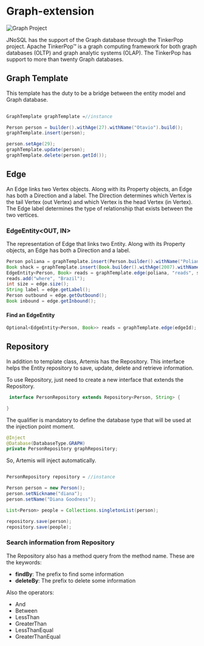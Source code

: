 # Graph-extension

![Graph Project](https://github.com/JNOSQL/jnosql-site/blob/master/assets/img/logos/tinkerpop.png)

JNoSQL has the support of the Graph database through the TinkerPop project. Apache TinkerPop™ is a graph computing framework for both graph databases (OLTP) and graph analytic systems (OLAP). The TinkerPop has support to more than twenty Graph databases.

## Graph Template

  This template has the duty to be a bridge between the entity model and Graph database.
  
 ```java 
  
GraphTemplate graphTemplate =//instance

 Person person = builder().withAge(27).withName("Otavio").build();
graphTemplate.insert(person);

person.setAge(29);
graphTemplate.update(person);
graphTemplate.delete(person.getId());

```

## Edge
 
   An Edge links two Vertex objects. Along with its Property objects, an Edge has both a Direction and a label. The Direction determines which Vertex is the tail Vertex (out Vertex) and which Vertex is the head Vertex (in Vertex). The Edge label determines the type of relationship that exists between the two vertices.

### EdgeEntity<OUT, IN>

The representation of Edge that links two Entity. Along with its Property objects, an Edge has both a Direction and a label.

```java
Person poliana = graphTemplate.insert(Person.builder().withName("Poliana").withAge(25).build());
Book shack = graphTemplate.insert(Book.builder().withAge(2007).withName("The Shack").build());
EdgeEntity<Person, Book> reads = graphTemplate.edge(poliana, "reads", shack);
reads.add("where", "Brazil");
int size = edge.size();
String label = edge.getLabel();
Person outbound = edge.getOutbound();
Book inbound = edge.getInbound();
```

#### Find an EdgeEntity


```java
Optional<EdgeEntity<Person, Book>> reads = graphTemplate.edge(edgeId);
```


## Repository

In addition to template class, Artemis has the Repository. This interface helps the Entity repository to save, update, delete and retrieve information.

To use Repository, just need to create a new interface that extends the Repository.

```java
 interface PersonRepository extends Repository<Person, String> {

}
```

The qualifier is mandatory to define the database type that will be used at the injection point moment.

```java
@Inject
@Database(DatabaseType.GRAPH)
private PersonRepository graphRepository;
```

So, Artemis will inject automatically.

```java

PersonRepository repository = //instance

Person person = new Person();
person.setNickname("diana");
person.setName("Diana Goodness");

List<Person> people = Collections.singletonList(person);

repository.save(person);
repository.save(people);

```

### Search information from Repository

The Repository also has a method query from the method name. These are the keywords:

* **findBy**: The prefix to find some information
* **deleteBy**: The prefix to delete some information

Also the operators:

* And
* Between
* LessThan
* GreaterThan
* LessThanEqual
* GreaterThanEqual

